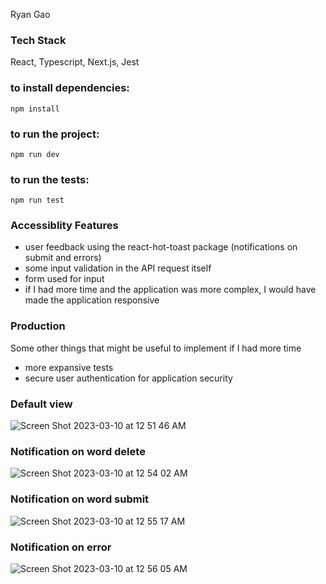 Ryan Gao

### Tech Stack
 React, Typescript, Next.js, Jest
 
### to install dependencies:

```
npm install
```

### to run the project:

```
npm run dev
```

### to run the tests:

```
npm run test
```

### Accessiblity Features
- user feedback using the react-hot-toast package (notifications on submit and errors)
- some input validation in the API request itself
- form used for input
- if I had more time and the application was more complex, I would have made the application responsive


### Production
Some other things that might be useful to implement if I had more time
- more expansive tests
- secure user authentication for application security


### Default view
![Screen Shot 2023-03-10 at 12 51 46 AM](https://user-images.githubusercontent.com/67180069/224269275-f87b19b9-5736-4522-9511-0dfe834bc53d.png)

### Notification on word delete
![Screen Shot 2023-03-10 at 12 54 02 AM](https://user-images.githubusercontent.com/67180069/224270060-fa45834c-c9ff-4736-9295-3a4f62f3243a.png)

### Notification on word submit
![Screen Shot 2023-03-10 at 12 55 17 AM](https://user-images.githubusercontent.com/67180069/224270250-743b655e-ddf4-4169-9c10-36925831117e.png)

### Notification on error
![Screen Shot 2023-03-10 at 12 56 05 AM](https://user-images.githubusercontent.com/67180069/224270480-497b3b8b-a793-4c03-bd87-a71a46605e8e.png)

